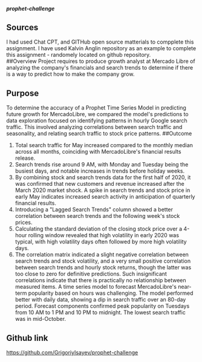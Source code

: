##### prophet-challenge
## Sources
I had used Chat CPT, and GITHub open source matterials to compplete this assignment. I have used Kalvin Anglin repository as an example to complete this assignment - randomely located on github repository.  
##Overview
Project requires to produce growth analyst at Mercado Libre of analyzing the company's financials and search trends to determine if there is a way to predict how to make the company grow. 
## Purpose 
To determine the accuracy of a Prophet Time Series Model in predicting future growth for MercadoLibre, we compared the model's predictions to data exploration focused on identifying patterns in hourly Google search traffic. This involved analyzing correlations between search traffic and seasonality, and relating search traffic to stock price patterns.
##Outcome
1. Total search traffic for May increased compared to the monthly median across all months, coinciding with MercadoLibre's financial results release.
2. Search trends rise around 9 AM, with Monday and Tuesday being the busiest days, and notable increases in trends before holiday weeks.
3. By combining stock and search trends data for the first half of 2020, it was confirmed that new customers and revenue increased after the March 2020 market shock. A spike in search trends and stock price in early May indicates increased search activity in anticipation of quarterly financial results.
4. Introducing a "Lagged Search Trends" column showed a better correlation between search trends and the following week's stock prices.
5. Calculating the standard deviation of the closing stock price over a 4-hour rolling window revealed that high volatility in early 2020 was typical, with high volatility days often followed by more high volatility days.
6. The correlation matrix indicated a slight negative correlation between search trends and stock volatility, and a very small positive correlation between search trends and hourly stock returns, though the latter was too close to zero for definitive predictions. Such insignificant correlations indicate that there is practically no relationship between measured items. 
A time series model to forecast MercadoLibre's near-term popularity based on hours was challenging. The model performed better with daily data, showing a dip in search traffic over an 80-day period. Forecast components confirmed peak popularity on Tuesdays from 10 AM to 1 PM and 10 PM to midnight. The lowest search traffic was in mid-October.

## Github link
https://github.com/GrigoriyIsayev/prophet-challenge

